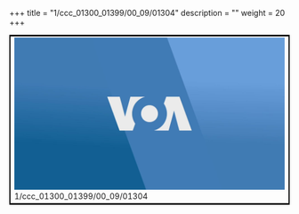 +++
title = "1/ccc_01300_01399/00_09/01304"
description = ""
weight = 20
+++

<table style="border:2px solid black;max-width:800px;max-height:800px;" 
><tr><td>
<img class="center-fit-jpg"
src="/jpg_/aaa_20190430_NxaOmWaI8sI_01303.jpg">
1/ccc_01300_01399/00_09/01304
</img></td></tr></table>
